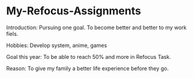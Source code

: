 # My-Refocus-Assignments

Introduction: Pursuing one goal. To become better and better to my work fiels.

Hobbies: Develop system, anime, games

Goal this year: To be able to reach 50% and more in Refocus Task.

Reason: To give my family a better life experience before they go.
